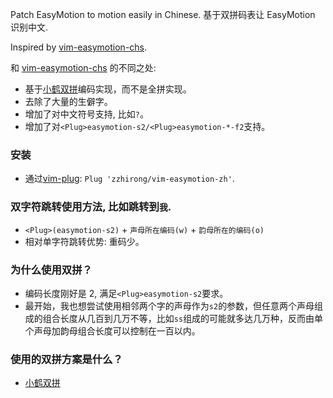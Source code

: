 Patch EasyMotion to motion easily in Chinese. 基于双拼码表让 EasyMotion 识别中文.

Inspired by [vim-easymotion-chs](https://github.com/ZSaberLv0/vim-easymotion-chs).

和 [vim-easymotion-chs](https://github.com/ZSaberLv0/vim-easymotion-chs) 的不同之处:
- 基于[小鹤双拼](https://www.flypy.com/)编码实现，而不是全拼实现。
- 去除了大量的生僻字。
- 增加了对中文符号支持, 比如`?`。
- 增加了对`<Plug>easymotion-s2/<Plug>easymotion-*-f2`支持。

### 安装
- 通过[vim-plug](https://github.com/junegunn/vim-plug):
  `Plug 'zzhirong/vim-easymotion-zh'`.

### 双字符跳转使用方法, 比如跳转到`我`.
- `<Plug>(easymotion-s2)` + `声母所在编码(w)` + `韵母所在的编码(o)`
- 相对单字符跳转优势: 重码少。

### 为什么使用双拼？
- 编码长度刚好是 2, 满足`<Plug>easymotion-s2`要求。
- 最开始，我也想尝试使用相邻两个字的声母作为`s2`的参数，但任意两个声母组成的组合长度从几百到几万不等，比如`ss`组成的可能就多达几万种，反而由单个声母加韵母组合长度可以控制在一百以内。

### 使用的双拼方案是什么？
- [小鹤双拼](https://www.flypy.com/)
